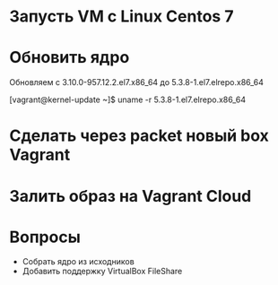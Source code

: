 # Запусть VM с Linux Centos 7

# Обновить ядро
Обновляем с 3.10.0-957.12.2.el7.x86_64 до 5.3.8-1.el7.elrepo.x86_64

[vagrant@kernel-update ~]$ uname -r
5.3.8-1.el7.elrepo.x86_64

# Сделать через packet новый box Vagrant

# Залить образ на Vagrant Cloud

# Вопросы
- Собрать ядро из исходников
- Добавить поддержку VirtualBox FileShare